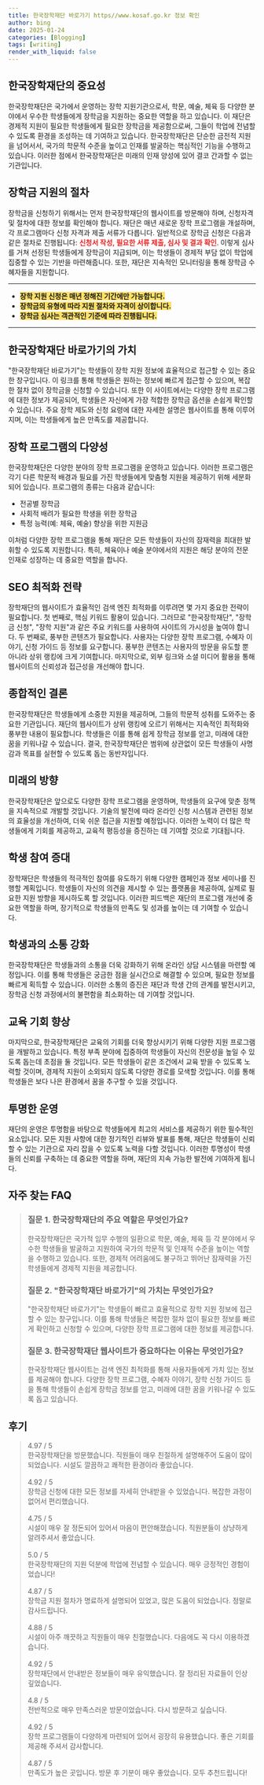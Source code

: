 ```yaml
---
title: 한국장학재단 바로가기 https//www.kosaf.go.kr 정보 확인
author: bing
date: 2025-01-24
categories: [Blogging]
tags: [writing]
render_with_liquid: false
---
```



<h2 id='한국장학재단의 중요성'>한국장학재단의 중요성</h2>

<p>한국장학재단은 국가에서 운영하는 장학 지원기관으로서, 학문, 예술, 체육 등 다양한 분야에서 우수한 학생들에게 장학금을 지원하는 중요한 역할을 하고 있습니다. 이 재단은 경제적 지원이 필요한 학생들에게 필요한 장학금을 제공함으로써, 그들이 학업에 전념할 수 있도록 환경을 조성하는 데 기여하고 있습니다. 한국장학재단은 단순한 금전적 지원을 넘어서서, 국가의 학문적 수준을 높이고 인재를 발굴하는 핵심적인 기능을 수행하고 있습니다. 이러한 점에서 한국장학재단은 미래의 인재 양성에 있어 결코 간과할 수 없는 기관입니다.</p>

<h2 id='장학금 지원의 절차'>장학금 지원의 절차</h2>

<p>장학금을 신청하기 위해서는 먼저 한국장학재단의 웹사이트를 방문해야 하며, 신청자격 및 절차에 대한 정보를 확인해야 합니다. 재단은 매년 새로운 장학 프로그램을 개설하며, 각 프로그램마다 신청 자격과 제출 서류가 다릅니다. 일반적으로 장학금 신청은 다음과 같은 절차로 진행됩니다: <b><span style="color: #ee2323;">신청서 작성, 필요한 서류 제출, 심사 및 결과 확인</span></b>. 이렇게 심사를 거쳐 선정된 학생들에게 장학금이 지급되며, 이는 학생들이 경제적 부담 없이 학업에 집중할 수 있는 기반을 마련해줍니다. 또한, 재단은 지속적인 모니터링을 통해 장학금 수혜자들을 지원합니다.</p>

<hr />

<ul>
    <li><b><span style="background-color: #ffe066;">장학 지원 신청은 매년 정해진 기간에만 가능합니다.</span></b></li>
    <li><b><span style="background-color: #ffe066;">장학금의 유형에 따라 지원 절차와 자격이 상이합니다.</span></b></li>
    <li><b><span style="background-color: #ffe066;">장학금 심사는 객관적인 기준에 따라 진행됩니다.</span></b></li>
</ul>

<hr />

<h2 id='한국장학재단 바로가기의 가치'>한국장학재단 바로가기의 가치</h2>

<p>"한국장학재단 바로가기"는 학생들이 장학 지원 정보에 효율적으로 접근할 수 있는 중요한 창구입니다. 이 링크를 통해 학생들은 원하는 정보에 빠르게 접근할 수 있으며, 복잡한 절차 없이 장학금을 신청할 수 있습니다. 또한 이 사이트에서는 다양한 장학 프로그램에 대한 정보가 제공되어, 학생들은 자신에게 가장 적합한 장학금 옵션을 손쉽게 확인할 수 있습니다. 주요 장학 제도와 신청 요령에 대한 자세한 설명은 웹사이트를 통해 이루어지며, 이는 학생들에게 높은 만족도를 제공합니다.</p>

<h2 id='장학 프로그램의 다양성'>장학 프로그램의 다양성</h2>

<p>한국장학재단은 다양한 분야의 장학 프로그램을 운영하고 있습니다. 이러한 프로그램은 각기 다른 학문적 배경과 필요를 가진 학생들에게 맞춤형 지원을 제공하기 위해 세분화되어 있습니다. 프로그램의 종류는 다음과 같습니다:</p>

<ul>
    <li>전공별 장학금</li>
    <li>사회적 배려가 필요한 학생을 위한 장학금</li>
    <li>특정 능력(예: 체육, 예술) 향상을 위한 지원금</li>
</ul>

<p>이처럼 다양한 장학 프로그램을 통해 재단은 모든 학생들이 자신의 잠재력을 최대한 발휘할 수 있도록 지원합니다. 특히, 체육이나 예술 분야에서의 지원은 해당 분야의 전문 인재로 성장하는 데 중요한 역할을 합니다.</p>

<h2 id='SEO 최적화 전략'>SEO 최적화 전략</h2>

<p>장학재단의 웹사이트가 효율적인 검색 엔진 최적화를 이루려면 몇 가지 중요한 전략이 필요합니다. 첫 번째로, 핵심 키워드 활용이 있습니다. 
그러므로 "한국장학재단", "장학금 신청", "장학 지원"과 같은 주요 키워드를 사용하여 사이트의 가시성을 높여야 합니다. 두 번째로, 풍부한 콘텐츠가 필요합니다. 사용자는 다양한 장학 프로그램, 수혜자 이야기, 신청 가이드 등 정보를 요구합니다. 풍부한 콘텐츠는 사용자의 방문을 유도할 뿐 아니라 상위 랭킹에 크게 기여합니다. 마지막으로, 외부 링크와 소셜 미디어 활용을 통해 웹사이트의 신뢰성과 접근성을 개선해야 합니다.</p>

<h2 id='종합적인 결론'>종합적인 결론</h2>

<p>한국장학재단은 학생들에게 소중한 지원을 제공하며, 그들의 학문적 성취를 도와주는 중요한 기관입니다. 재단의 웹사이트가 상위 랭킹에 오르기 위해서는 지속적인 최적화와 풍부한 내용이 필요합니다. 학생들은 이를 통해 쉽게 장학금 정보를 얻고, 미래에 대한 꿈을 키워나갈 수 있습니다. 결국, 한국장학재단은 범위에 상관없이 모든 학생들이 사명감과 목표를 실현할 수 있도록 돕는 동반자입니다.</p>

<h2 id='미래의 방향'>미래의 방향</h2>

<p>한국장학재단은 앞으로도 다양한 장학 프로그램을 운영하며, 학생들의 요구에 맞춘 정책을 지속적으로 개발할 것입니다. 기술의 발전에 따라 온라인 신청 시스템과 관련된 정보의 효율성을 개선하여, 더욱 쉬운 접근을 지원할 예정입니다. 이러한 노력이 더 많은 학생들에게 기회를 제공하고, 교육적 평등성을 증진하는 데 기여할 것으로 기대됩니다.</p>

<h2 id='학생 참여 증대'>학생 참여 증대</h2>

<p>장학재단은 학생들의 적극적인 참여를 유도하기 위해 다양한 캠페인과 정보 세미나를 진행할 계획입니다. 학생들이 자신의 의견을 제시할 수 있는 플랫폼을 제공하여, 실제로 필요한 지원 방향을 제시하도록 할 것입니다. 이러한 피드백은 재단의 프로그램 개선에 중요한 역할을 하며, 장기적으로 학생들의 만족도 및 성과를 높이는 데 기여할 수 있습니다.</p>

<h2 id='학생과의 소통 강화'>학생과의 소통 강화</h2>

<p>한국장학재단은 학생들과의 소통을 더욱 강화하기 위해 온라인 상담 시스템을 마련할 예정입니다. 이를 통해 학생들은 궁금한 점을 실시간으로 해결할 수 있으며, 필요한 정보를 빠르게 획득할 수 있습니다. 이러한 소통의 증진은 재단과 학생 간의 관계를 발전시키고, 장학금 신청 과정에서의 불편함을 최소화하는 데 기여할 것입니다.</p>

<h2 id='교육 기회 향상'>교육 기회 향상</h2>

<p>마지막으로, 한국장학재단은 교육의 기회를 더욱 향상시키기 위해 다양한 지원 프로그램을 개발하고 있습니다. 특정 부족 분야에 집중하여 학생들이 자신의 전문성을 높일 수 있도록 돕는데 초점을 둘 것입니다. 모든 학생들이 같은 조건에서 교육 받을 수 있도록 노력할 것이며, 경제적 지원이 소외되지 않도록 다양한 경로를 모색할 것입니다. 이를 통해 학생들은 보다 나은 환경에서 꿈을 추구할 수 있을 것입니다.</p>

<h2 id='투명한 운영'>투명한 운영</h2>

<p>재단의 운영은 투명함을 바탕으로 학생들에게 최고의 서비스를 제공하기 위한 필수적인 요소입니다. 모든 지원 사항에 대한 정기적인 리뷰와 발표를 통해, 재단은 학생들이 신뢰할 수 있는 기관으로 자리 잡을 수 있도록 노력을 다할 것입니다. 이러한 투명성이 학생들의 신뢰를 구축하는 데 중요한 역할을 하며, 재단의 지속 가능한 발전에 기여하게 됩니다.</p>


<h2 id='자주_찾는_FAQ'>자주 찾는 FAQ</h2>
<div itemscope="" itemtype="https://schema.org/FAQPage"> 
<blockquote> 
<div itemscope="" itemprop="mainEntity" itemtype="https://schema.org/Question"> 
<h3 itemprop="name">질문 1. 한국장학재단의 주요 역할은 무엇인가요?</h3> 
<div itemscope="" itemprop="acceptedAnswer" itemtype="https://schema.org/Answer"> 
<span itemprop="text"> 
<p>한국장학재단은 국가적 임무 수행의 일환으로 학문, 예술, 체육 등 각 분야에서 우수한 학생들을 발굴하고 지원하여 국가의 학문적 및 인재적 수준을 높이는 역할을 수행하고 있습니다. 또한, 경제적 어려움에도 불구하고 뛰어난 잠재력을 가진 학생들에게 경제적 지원을 제공합니다.</p> 
</span> 
</div> 
</div> 

<div itemscope="" itemprop="mainEntity" itemtype="https://schema.org/Question"> 
<h3 itemprop="name">질문 2. "한국장학재단 바로가기"의 가치는 무엇인가요?</h3> 
<div itemscope="" itemprop="acceptedAnswer" itemtype="https://schema.org/Answer"> 
<span itemprop="text"> 
<p>"한국장학재단 바로가기"는 학생들이 빠르고 효율적으로 장학 지원 정보에 접근할 수 있는 창구입니다. 이를 통해 학생들은 복잡한 절차 없이 필요한 정보를 빠르게 확인하고 신청할 수 있으며, 다양한 장학 프로그램에 대한 정보를 제공합니다.</p> 
</span> 
</div> 
</div> 

<div itemscope="" itemprop="mainEntity" itemtype="https://schema.org/Question"> 
<h3 itemprop="name">질문 3. 한국장학재단 웹사이트가 중요하다는 이유는 무엇인가요?</h3> 
<div itemscope="" itemprop="acceptedAnswer" itemtype="https://schema.org/Answer"> 
<span itemprop="text"> 
<p>한국장학재단 웹사이트는 검색 엔진 최적화를 통해 사용자들에게 가치 있는 정보를 제공해야 합니다. 다양한 장학 프로그램, 수혜자 이야기, 장학 신청 가이드 등을 통해 학생들이 손쉽게 장학금 정보를 얻고, 미래에 대한 꿈을 키워나갈 수 있도록 돕고 있습니다.</p> 
</span> 
</div> 
</div> 

</blockquote> 
</div>
<h2 id='후기'>후기</h2>
<div itemscope itemtype="https://schema.org/Product">
  <blockquote>
  <div itemprop="review" itemscope itemtype="https://schema.org/Review">
      <div itemprop="reviewRating" itemscope itemtype="https://schema.org/Rating"> <span itemprop="ratingValue">4.97</span> / <span itemprop="bestRating">5</span> </div>
      <span itemprop="reviewBody">한국장학재단을 방문했습니다. 직원들이 매우 친절하게 설명해주어 도움이 많이 되었습니다. 시설도 깔끔하고 쾌적한 환경이라 좋았습니다.</span>
  </div>
  <br>
  <div itemprop="review" itemscope itemtype="https://schema.org/Review">
      <div itemprop="reviewRating" itemscope itemtype="https://schema.org/Rating"> <span itemprop="ratingValue">4.92</span> / <span itemprop="bestRating">5</span> </div>
      <span itemprop="reviewBody">장학금 신청에 대한 모든 정보를 자세히 안내받을 수 있었습니다. 복잡한 과정이 없어서 편리했습니다.</span>
  </div>
  <br>
  <div itemprop="review" itemscope itemtype="https://schema.org/Review">
      <div itemprop="reviewRating" itemscope itemtype="https://schema.org/Rating"> <span itemprop="ratingValue">4.75</span> / <span itemprop="bestRating">5</span> </div>
      <span itemprop="reviewBody">시설이 매우 잘 정돈되어 있어서 마음이 편안해졌습니다. 직원분들이 상냥하게 알려주셔서 좋았습니다.</span>
  </div>
  <br>
  <div itemprop="review" itemscope itemtype="https://schema.org/Review">
      <div itemprop="reviewRating" itemscope itemtype="https://schema.org/Rating"> <span itemprop="ratingValue">5.0</span> / <span itemprop="bestRating">5</span> </div>
      <span itemprop="reviewBody">한국장학재단의 지원 덕분에 학업에 전념할 수 있습니다. 매우 긍정적인 경험이었습니다!</span>
  </div>
  <br>
  <div itemprop="review" itemscope itemtype="https://schema.org/Review">
      <div itemprop="reviewRating" itemscope itemtype="https://schema.org/Rating"> <span itemprop="ratingValue">4.87</span> / <span itemprop="bestRating">5</span> </div>
      <span itemprop="reviewBody">장학금 지원 절차가 명료하게 설명되어 있었고, 많은 도움이 되었습니다. 정말로 감사드립니다.</span>
  </div>
  <br>
  <div itemprop="review" itemscope itemtype="https://schema.org/Review">
      <div itemprop="reviewRating" itemscope itemtype="https://schema.org/Rating"> <span itemprop="ratingValue">4.88</span> / <span itemprop="bestRating">5</span> </div>
      <span itemprop="reviewBody">시설이 아주 깨끗하고 직원들이 매우 친절했습니다. 다음에도 꼭 다시 이용하겠습니다.</span>
  </div>
  <br>
  <div itemprop="review" itemscope itemtype="https://schema.org/Review">
      <div itemprop="reviewRating" itemscope itemtype="https://schema.org/Rating"> <span itemprop="ratingValue">4.92</span> / <span itemprop="bestRating">5</span> </div>
      <span itemprop="reviewBody">장학재단에서 안내받은 정보들이 매우 유익했습니다. 잘 정리된 자료들이 인상 깊었습니다.</span>
  </div>
  <br>
  <div itemprop="review" itemscope itemtype="https://schema.org/Review">
      <div itemprop="reviewRating" itemscope itemtype="https://schema.org/Rating"> <span itemprop="ratingValue">4.8</span> / <span itemprop="bestRating">5</span> </div>
      <span itemprop="reviewBody">전반적으로 매우 만족스러운 방문이었습니다. 다시 방문하고 싶습니다.</span>
  </div>
  <br>
  <div itemprop="review" itemscope itemtype="https://schema.org/Review">
      <div itemprop="reviewRating" itemscope itemtype="https://schema.org/Rating"> <span itemprop="ratingValue">4.92</span> / <span itemprop="bestRating">5</span> </div>
      <span itemprop="reviewBody">장학 프로그램들이 다양하게 마련되어 있어서 굉장히 유용했습니다. 좋은 기회를 제공해 주셔서 감사합니다.</span>
  </div>
  <br>
  <div itemprop="review" itemscope itemtype="https://schema.org/Review">
      <div itemprop="reviewRating" itemscope itemtype="https://schema.org/Rating"> <span itemprop="ratingValue">4.87</span> / <span itemprop="bestRating">5</span> </div>
      <span itemprop="reviewBody">만족도가 높은 곳입니다. 방문 후 기분이 매우 좋았습니다. 모두 추천드립니다!</span>
  </div>
  </blockquote>
</div>
